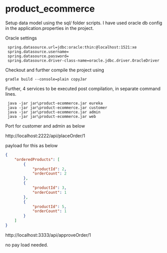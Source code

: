 # product_ecommerce

Setup data model using the sql/ folder scripts.
I have used oracle db config in the application.properties in the project.

Oracle settings

```
 spring.datasource.url=jdbc:oracle:thin:@localhost:1521:xe
 spring.datasource.username=
 spring.datasource.password=
 spring.datasource.driver-class-name=oracle.jdbc.driver.OracleDriver

```

Checkout and further compile the project using 

```
gradle build --console=plain copyJar
```

Further, 4 services to be executed post compilation, in separate command lines.

```
 java -jar jar\product-ecommerce.jar eureka
 java -jar jar\product-ecommerce.jar customer
 java -jar jar\product-ecommerce.jar admin 
 java -jar jar\product-ecommerce.jar web 

```

Port for customer and admin as below 

http://localhost:2222/api/placeOrder/1

payload for this as below 

```json
{
    "orderedProducts": [
        {
            "productId": 2,
            "orderCount": 2
        },
        {
            "productId": 3,
            "orderCount": 1
        },
        {
            "productId": 5,
            "orderCount": 1
        }
    ]
}
```

http://localhost:3333/api/approveOrder/1

no pay load needed.
